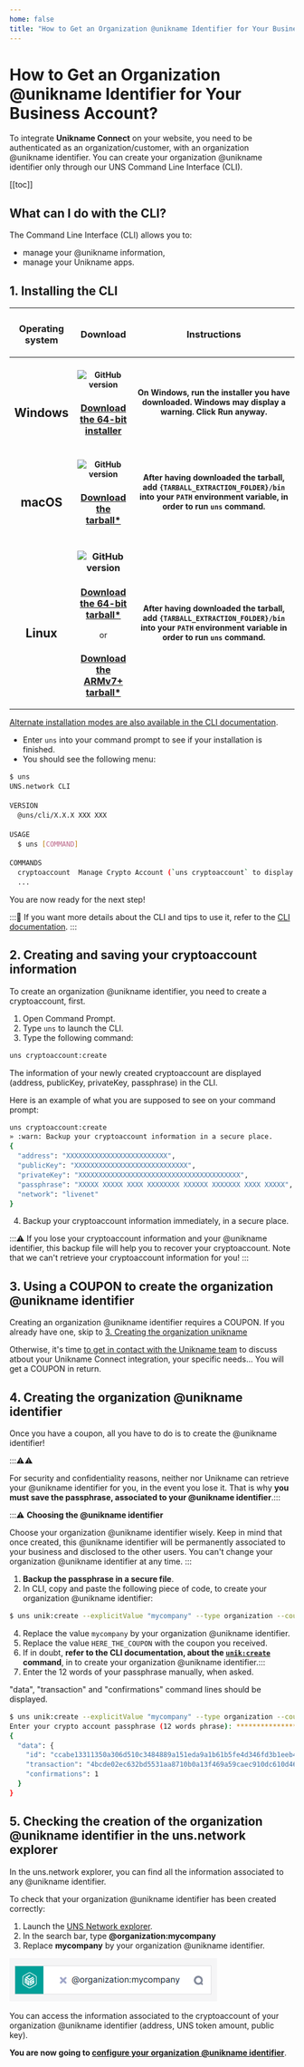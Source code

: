 ```yaml
---
home: false
title: "How to Get an Organization @unikname Identifier for Your Business Account?"
---
```

# How to Get an Organization @unikname Identifier for Your Business Account?

To integrate **Unikname Connect** on your website, you need to be authenticated as an organization/customer, with an organization @unikname identifier. You can create your organization @unikname identifier only through our UNS Command Line Interface (CLI).

[[toc]]

## What can I do with the CLI?
The <uns/> Command Line Interface (CLI) allows you to: 
- manage your @unikname information, 
- manage your Unikname apps.

## 1. Installing the <uns/> CLI


| <h3>Operating system</h3> | <h3>Download</h3> | <h3>Instructions</h3> |
|:-----------------------------------:|:----------------------------------------------------------------------:|:---------------------------------------:|
|  <h2><vp-icon name="windows-brands" size="2em" /><br/>Windows</h2>        | <h4>![GitHub version](https://badge.fury.io/gh/unik-name%2Funs-cli.svg)</h4><h3>[Download the 64-bit installer](https://unikname-cli-assets.s3.fr-par.scw.cloud/uns-x64.exe)</h3>     | <h4> On Windows, run the installer you have downloaded. Windows may display a warning. Click **Run anyway**.</h4><h4></h4>
<h2><vp-icon name="apple-brands" size="2em" /><br/>macOS</h2>        | <h4>![GitHub version](https://badge.fury.io/gh/unik-name%2Funs-cli.svg)</h4><h3>[Download the tarball*](https://unikname-cli-assets.s3.fr-par.scw.cloud/uns-darwin-x64.tar.gz)</h3>      | <h4>After having downloaded the tarball, add `{TARBALL_EXTRACTION_FOLDER}/bin` into your `PATH` environment variable, in order to run `uns` command.<h4></h4> 
 | <h2><vp-icon name="linux-brands" size="2em" /><br/>Linux</h2> | <h3>![GitHub version](https://badge.fury.io/gh/unik-name%2Funs-cli.svg)</h3><h3>[Download the 64-bit tarball*](https://unikname-cli-assets.s3.fr-par.scw.cloud/uns-linux-x64.tar.gz)</h3>or<h3>[Download the ARMv7+ tarball*](https://unikname-cli-assets.s3.fr-par.scw.cloud/uns-linux-arm.tar.gz)</h3> | <h4>After having downloaded the tarball, add `{TARBALL_EXTRACTION_FOLDER}/bin` into your `PATH` environment variable in order to run `uns` command.<h4></h4>


[Alternate installation modes are also available in the CLI documentation](https://docs.uns.network/uns-use-the-network/cli.html#download-and-installation).



- Enter `uns` into your command prompt to see if your installation is finished.
- You should see the following menu:

```bash
$ uns
UNS.network CLI

VERSION
  @uns/cli/X.X.X XXX XXX

USAGE
  $ uns [COMMAND]

COMMANDS
  cryptoaccount  Manage Crypto Account (`uns cryptoaccount` to display Crypto Account commands)
  ...
```
You are now ready for the next step!

:::📝 If you want more details about the CLI and tips to use it, refer to the [CLI documentation](/uns-use-the-network/cli).
:::

## 2. Creating and saving your cryptoaccount information

To create an organization @unikname identifier, you need to create a cryptoaccount, first. 

1. Open Command Prompt.
2. Type `uns` to launch the CLI.
3. Type the following command: 
```bash 
uns cryptoaccount:create
```

The information of your newly created cryptoaccount are displayed (address, publicKey, privateKey, passphrase) in the CLI.

Here is an example of what you are supposed to see on your command prompt:

```bash
uns cryptoaccount:create
» :warn: Backup your cryptoaccount information in a secure place.
{
  "address": "XXXXXXXXXXXXXXXXXXXXXXXXX",
  "publicKey": "XXXXXXXXXXXXXXXXXXXXXXXXXXXX",
  "privateKey": "XXXXXXXXXXXXXXXXXXXXXXXXXXXXXXXXXXXXXXXX",
  "passphrase": "XXXXX XXXXX XXXX XXXXXXXX XXXXXX XXXXXXX XXXX XXXXX",
  "network": "livenet"
}
```
4. Backup your cryptoaccount information immediately, in a secure place. 

:::⚠️ If you lose your cryptoaccount information and your @unikname identifier, this backup file will help you to recover your cryptoaccount. Note that we can't retrieve your cryptoaccount information for you!
:::

## 3. Using a COUPON to create the organization @unikname identifier

Creating an organization @unikname identifier requires a COUPON.
If you already have one, skip to [3. Creating the organization unikname](##CreateOrgaUnikname) 

Otherwise, it's time [to get in contact with the Unikname team](https://www.unikname.com/get-started/) to discuss atbout your Unikname Connect integration, your specific needs... You will get a COUPON in return.

## 4. Creating the organization @unikname identifier

Once you have a coupon, all you have to do is to create the @unikname identifier!

:::⚠️⚠️ 

For security and confidentiality reasons, neither <uns/> nor Unikname can retrieve your @unikname identifier for you, in the event you lose it. That is why **you must save the passphrase, associated to your @unikname identifier**.:::

:::⚠️ **Choosing the @unikname identifier**

Choose your organization @unikname identifier wisely.
Keep in mind that once created, this @unikname identifier will be permanently associated to your business and disclosed to the other users. You can't change your organization @unikname identifier at any time. :::

1. **Backup the passphrase in a secure file**. 
2. In CLI, copy and paste the following piece of code, to create your organization @unikname identifier: 
```bash
$ uns unik:create --explicitValue "mycompany" --type organization --coupon "HERE_THE_COUPON"
```
4. Replace the value `mycompany` by your organization @unikname identifier.
5. Replace the value `HERE_THE_COUPON` with the coupon you received.
6. If in doubt, **refer to the CLI documentation, about the [`unik:create`](https://docs.uns.network/uns-use-the-network/cli.html#unik-create) command**, in <uns/> to create your organization @unikname identifier.:::
7. Enter the 12 words of your passphrase manually, when asked.

"data", "transaction" and "confirmations" command lines should be displayed.



```bash
$ uns unik:create --explicitValue "mycompany" --type organization --coupon "HERE_THE_COUPON"
Enter your crypto account passphrase (12 words phrase): ***************************
{
  "data": {
    "id": "ccabe13311350a306d510c3484889a151eda9a1b61b5fe4d346fd3b1eeb42c25",
    "transaction": "4bcde02ec632bd5531aa8710b0a13f469a59caec910dc610d46f6b8ebdcaf9ac",
    "confirmations": 1
  }
}
```

## 5. Checking the creation of the organization @unikname identifier in the uns.network explorer

In the uns.network explorer, you can find all the information associated to any @unikname identifier.

To check that your organization @unikname identifier has been created correctly:

1. Launch the [UNS Network explorer](https://explorer.uns.network/).
2. In the search bar, type **@organization:mycompany**
3. Replace **mycompany** by your organization @unikname identifier.

![explorer-search-@organization_mycompany](./images/explorer-search-@organization_mycompany.png)

You can access the information associated to the cryptoaccount of your organization @unikname identifier (address, UNS token amount, public key).

**You are now going to [configure your organization @unikname identifier](/3.configuring-organization-unikname)**.
